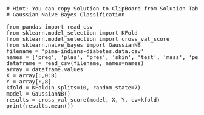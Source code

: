 <pre class="file" data-target="clipboard">
# Hint: You can copy Solution to ClipBoard from Solution Tab in Step 3
# Gaussian Naive Bayes Classification

from pandas import read_csv
from sklearn.model_selection import KFold
from sklearn.model_selection import cross_val_score
from sklearn.naive_bayes import GaussianNB
filename = 'pima-indians-diabetes.data.csv'
names = ['preg', 'plas', 'pres', 'skin', 'test', 'mass', 'pedi', 'age', 'class']
dataframe = read_csv(filename, names=names)
array = dataframe.values
X = array[:,0:8]
Y = array[:,8]
kfold = KFold(n_splits=10, random_state=7)
model = GaussianNB()
results = cross_val_score(model, X, Y, cv=kfold)
print(results.mean())

</pre>
